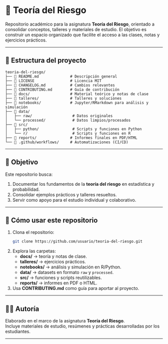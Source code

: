 # 📘 Teoría del Riesgo  

Repositorio académico para la asignatura **Teoría del Riesgo**, orientado a consolidar conceptos, talleres y materiales de estudio. El objetivo es construir un espacio organizado que facilite el acceso a las clases, notas y ejercicios prácticos.  

---

## 📁 Estructura del proyecto 

```
teoria-del-riesgo/
├── 📄 README.md              # Descripción general
├── 📄 LICENSE                # Licencia MIT
├── 📄 CHANGELOG.md           # Cambios relevantes
├── 📄 CONTRIBUTING.md        # Guía de contribución
├── 📁 docs/                  # Material teórico y notas de clase
├── 📁 talleres/              # Talleres y soluciones
├── 📁 notebooks/             # Jupyter/RMarkdown para análisis y simulación
├── 📁 data/
│   ├── raw/                  # Datos originales
│   └── processed/            # Datos limpios/procesados
├── 📁 src/
│   ├── python/               # Scripts y funciones en Python
│   └── r/                    # Scripts y funciones en R
├── 📁 reports/               # Informes finales en PDF/HTML
└── 📁 .github/workflows/     # Automatizaciones (CI/CD)
```

---

## 🎯 Objetivo  

Este repositorio busca:  
1. Documentar los fundamentos de la **teoría del riesgo** en estadística y probabilidad.  
2. Consolidar ejemplos prácticos y talleres resueltos.  
3. Servir como apoyo para el estudio individual y colaborativo.  

---

## 🚀 Cómo usar este repositorio  

1. Clona el repositorio:  
   ```bash
   git clone https://github.com/usuario/teoria-del-riesgo.git
   ```
2. Explora las carpetas:  
   - **docs/** → teoría y notas de clase.  
   - **talleres/** → ejercicios prácticos.  
   - **notebooks/** → análisis y simulación en R/Python.  
   - **data/** → datasets en formato `raw` y `processed`.  
   - **src/** → funciones y scripts reutilizables.  
   - **reports/** → informes en PDF o HTML.  
3. Usa **CONTRIBUTING.md** como guía para aportar al proyecto.  

---

## 👨‍🏫 Autoría  

Elaborado en el marco de la asignatura **Teoría del Riesgo**.  
Incluye materiales de estudio, resúmenes y prácticas desarrolladas por los estudiantes.  

---


